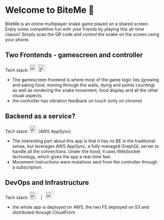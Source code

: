 # Welcome to BiteMe 🐍

BiteMe is an online multiplayer snake game played on a shared screen. Enjoy some competitive fun with your friends by playing this all-time classic! 
Simply scan the QR code and control the snake on the screen using your phone.

## Two Frontends - gamescreen and controller
Tech stack: <img src="https://cdn.jsdelivr.net/gh/devicons/devicon/icons/react/react-original.svg" width="24px" title="react"/> <img src="https://cdn.jsdelivr.net/gh/devicons/devicon/icons/typescript/typescript-original.svg"  width="24px" title="Typescript" /> &nbsp; &nbsp; &nbsp; 
- The gamescreen frontend is where most of the game logic lies (growing and eating food, moving through the walls, dying and points counting) as well as rendering the snake movement, food display and all the other visual aspects.
- the controller has vibration feedback on touch (only on chrome)

## Backend as a service?
Tech stack: <img src="https://encrypted-tbn0.gstatic.com/images?q=tbn:ANd9GcTRQV2FLjhIZLntvJwSJTeqL8u7Ao0rBn56XsYBACF080iHw7JwgTYxC4itT3YrO4qTopI&usqp=CAU" width="24px" title="AppSync"/> (AWS AppSync)
- The interesting part about this app is that it has no BE in the traditional sense, but leverages AWS AppSync, a fully managed GraphQL server to handle all the connections. Under the hood, it uses WebSocket technology, which gives the app a real-time feel. 
- Movement instructions were mutations sent from the controller through a subscription.

## DevOps and Infrastructure
Tech stack: <img src="https://archive.org/download/github.com-actions-starter-workflows_-_2020-01-25_22-21-15/cover.jpg" width="24px" title="Github Actions" /> &nbsp; | &nbsp; <img src="https://cdn.jsdelivr.net/gh/devicons/devicon/icons/amazonwebservices/amazonwebservices-original.svg" width="24px" height="24px" title="aws"/> 
- the whole app is deployed on AWS, the two FE deployed on S3 and distributed through CloudFront
